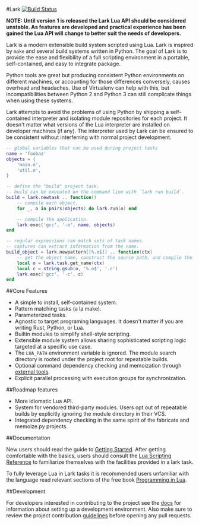 #Lark [![Build Status](https://travis-ci.org/bmatsuo/lark.svg?branch=master)](https://travis-ci.org/bmatsuo/lark)

**NOTE:  Until version 1 is released the Lark Lua API should be considered
unstable.  As features are developed and practical experience has been gained
the Lua API will change to better suit the needs of developers.**

Lark is a modern extensible build system scripted using Lua.  Lark is inspired
by `make` and several build systems written in Python.  The goal of Lark is to
provide the ease and flexibility of a full scripting environment in a portable,
self-contained, and easy to integrate package.

Python tools are great but producing consistent Python environments on
different machines, or accounting for those differences conversely, causes
overhead and headaches.  Use of Virtualenv can help with this, but
incompatibilities between Python 2 and Python 3 can still complicate things
when using these systems.

Lark attempts to avoid the problems of using Python by shipping a
self-contained interpreter and isolating module repositories for each project.
It doesn't matter what versions of the Lua interpreter are installed on
developer machines (if any).  The interpreter used by Lark can be ensured to be
consistent without interferring with normal project development.

```lua
-- global variables that can be used during project tasks
name = 'foobaz'
objects = {
    'main.o',
    'util.o',
}

-- define the "build" project task.
-- build can be executed on the command line with `lark run build`.
build = lark.newtask .. function()
    -- compile each object.
    for _, o in pairs(objects) do lark.run(o) end

    -- compile the application.
    lark.exec('gcc', '-o', name, objects)
end

-- regular expressions can match sets of task names.
-- captures can extract information from the name.
build_object = lark.newpattern[[%.o$]] .. function(ctx)
    -- get the object name, construct the source path, and compile the object.
    local o = lark.task.get_name(ctx)
    local c = string.gsub(o, '%.o$', '.c')
    lark.exec('gcc', '-c', c)
end
```

##Core Features

- A simple to install, self-contained system.
- Pattern matching tasks (a la make).
- Parameterized tasks.
- Agnostic to target programing languages.  It doesn't matter if you are
  writing Rust, Python, or Lua.
- Builtin modules to simplify shell-style scripting.
- Extensible module system allows sharing sophisticated scripting logic
  targeted at a specific use case.
- The `LUA_PATH` environment variable is ignored. The module search directory
  is rooted under the project root for repeatable builds.
- Optional command dependency checking and memoization through [external
  tools](docs/memoize.md).
- Explicit parallel processing with execution groups for synchronization.

##Roadmap features

- More idiomatic Lua API.
- System for vendored third-party modules.  Users opt out of repeatable builds
  by explicitly ignoring the module directory in their VCS. 
- Integrated dependency checking in the same spirit of the fabricate and
  memoize.py projects.

##Documentation

New users should read the guide to [Getting Started](docs/getting_started.md).
After getting comfortable with the basics, users should consult the [Lua
Scripting Reference](docs/lua.md) to familiarize themselves with the facilities
provided in a lark task.

To fully leverage Lua in Lark tasks it is recommended users unfamiliar with the
language read relevant sections of the free book [Programming in
Lua](http://www.lua.org/pil/contents.html).


##Development

For developers interested in contributing to the project see the
[docs](docs/development.md) for information about setting up a development
environment.  Also make sure to review the project contribution
[guidelines](CONTRIBUTING.md) before opening any pull requests.
